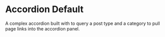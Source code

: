 # Accordion Default

A complex accordion built with to query a post type and a category to pull page links into the accordion panel.
